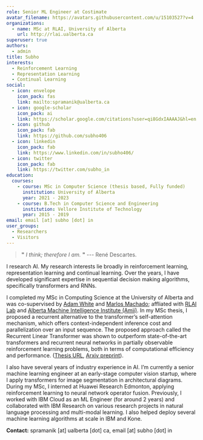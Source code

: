 ```yaml
---
role: Senior ML Engineer at Costimate
avatar_filename: https://avatars.githubusercontent.com/u/15103527?v=4
organizations:
  - name: MSc at RLAI, University of Alberta
    url: http://rlai.ualberta.ca
superuser: true
authors:
  - admin
title: Subho 
interests:
  - Reinforcement Learning
  - Representation Learning
  - Continual Learning
social:
  - icon: envelope
    icon_pack: fas
    link: mailto:spramanik@ualberta.ca
  - icon: google-scholar
    icon_pack: ai
    link: https://scholar.google.com/citations?user=qi8GdxIAAAAJ&hl=en
  - icon: github
    icon_pack: fab
    link: https://github.com/subho406
  - icon: linkedin
    icon_pack: fab
    link: https://www.linkedin.com/in/subho406/
  - icon: twitter
    icon_pack: fab
    link: https://twitter.com/subho_in
education:
  courses:
    - course: MSc in Computer Science (thesis based, Fully funded)
      institution: University of Alberta
      year: 2021 - 2023
    - course: B.Tech in Computer Science and Engineering
      institution: Vellore Institute of Technology
      year: 2015 - 2019
email: email [at] subho [dot] in
user_groups:
  - Researchers
  - Visitors
---
```

> **"** *I think; therefore I am.* **"** --- René Descartes.

I research AI. My research interests lie broadly in reinforcement learning, representation learning and continual learning. Over the years, I have developed significant expertise in sequential decision making algorithms, specifically transformers and RNNs. 

I completed my MSc in Computing Science at the University of Alberta and was co-supervised by [Adam White](https://sites.ualberta.ca/~amw8/) and [Marlos Machado](http://mcmachado.info); affliated with [RLAI Lab](http://rlai.ualberta.ca) and [Alberta Machine Intelligence Institute (Amii)](https://www.amii.ca). In my MSc thesis, I proposed a recurrent alternative to the transformer’s self-attention mechanism, which offers context-independent inference cost and parallelization over an input sequence. The proposed approach called the Recurrent Linear Transformer was shown to outperform state-of-the-art transformers and recurrent neural networks in partially observable reinforcement learning problems, both in terms of computational efficiency and performance. ([Thesis URL](https://drive.google.com/file/d/1Xy8X_PmKgGM8r1VpsG6FduaUbODmy1f1/view?usp=drive_link), [Arxiv preprint](https://arxiv.org/abs/2310.15719)). 

I also have several years of industry experience in AI. I’m currently a senior machine learning engineer at an early-stage computer vision startup, where I apply transformers for image segmentation in architectural diagrams. During my MSc, I interned at Huawei Research Edmonton, applying reinforcement learning to neural network operator fusion. Previously, I worked with IBM Cloud as an ML Engineer (for around 2 years) and collaborated with IBM Research on various research projects in natural language processing and multi-modal learning. I also helped deploy several machine learning algorithms at scale in IBM and Kone.

**Contact:** spramanik \[at] ualberta \[dot] ca, email \[at] subho \[dot] in
